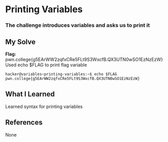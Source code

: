 # Printing Variables
### The challenge introduces variables and asks us to print it


## My Solve
**Flag:** pwn.college{g5EArWW2zqfxCRe5FLt9S3WxcfB.QX3UTN0wSO1EzNzEzW}
Used echo $FLAG to print flag variable


```
hacker@variables~printing-variables:~$ echo $FLAG
pwn.college{g5EArWW2zqfxCRe5FLt9S3WxcfB.QX3UTN0wSO1EzNzEzW}
```

## What I Learned
Learned syntax for printing variables

## References
None